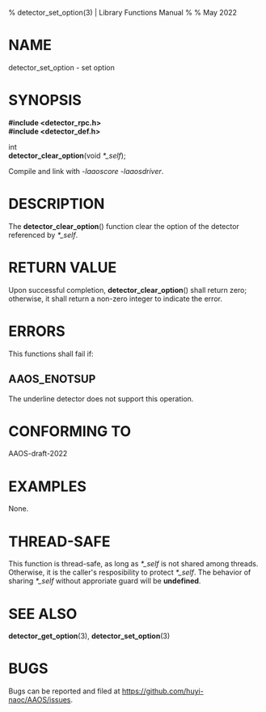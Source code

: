 % detector\_set\_option(3) | Library Functions Manual
%
% May 2022

NAME
====

detector\_set\_option - set option

SYNOPSIS
========

**#include <detector_rpc.h>**  
**#include <detector_def.h>**

int  
**detector_clear_option**(void *\*\_self*);

Compile and link with *-laaoscore* *-laaosdriver*.

DESCRIPTION
===========

The **detector_clear_option**() function clear the option of the detector referenced by *\*\_self*. 


RETURN VALUE
============

Upon successful completion, **detector_clear_option**() shall return zero; otherwise, it shall return a non-zero integer to indicate the error.

ERRORS
======

This functions shall fail if:

AAOS\_ENOTSUP
------------

The underline detector does not support this operation.

CONFORMING TO
=============

AAOS-draft-2022

EXAMPLES
========

None.

THREAD-SAFE
===========

This function is thread-safe, as long as *\*\_self* is not shared among threads. Otherwise, it is the caller's resposibility to protect *\*\_self*. The behavior of sharing *\*\_self* without approriate guard will be **undefined**.

SEE ALSO
========

**detector_get_option**(3), **detector_set_option**(3)

BUGS
====

Bugs can be reported and filed at https://github.com/huyi-naoc/AAOS/issues.

